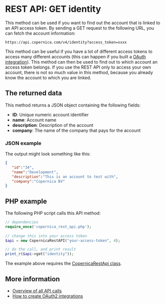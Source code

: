 # REST API: GET identity

This method can be used if you want to find out the account that is linked to
an API access token. By sending a GET request to the following URL, you can
fetch the account information:

`https://api.copernica.com/v4/identity?access_token=xxxx`

This method can be useful if you have a lot of different access tokens to 
access many different accounts (this can happen if you built a 
[OAuth integration](./rest-oauth.md)). This method can then be used to find 
out to which account an access token belongs. If you use the REST API only
to access your own account, there is not so much value in this method, because
you already know the account to which you are linked.

## The returned data

This method returns a JSON object containing the following fields:

* **ID**: Unique numeric account identifier
* **name**: Account name
* **description**: Description of the account
* **company**: The name of the company that pays for the account

### JSON example

The output might look something like this:

```json
{  
   "id":"34",
   "name":"Development",
   "description":"This is an account to test with",
   "company":"Copernica BV"
}
```

## PHP example

The following PHP script calls this API method:

```php
// dependencies
require_once('copernica_rest_api.php');
    
// change this into your access token
$api = new CopernicaRestAPI("your-access-token", 4);

// do the call, and print result
print_r($api->get("identity"));
```

The example above requires the [CopernicaRestApi class](rest-php).

## More information

* [Overview of all API calls](./rest-api.md)
* [How to create OAuth2 integrations](./rest-oauth.md)
